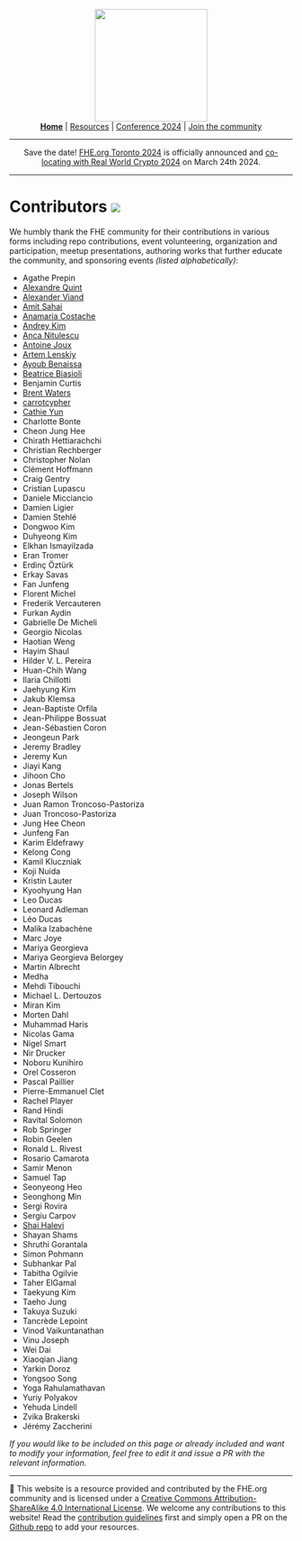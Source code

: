 <!-- Main header navigation -->
<p align="center">
  <img width="200" src="https://user-images.githubusercontent.com/5758427/180978488-db825482-5a58-4c7c-9589-c494a6f0be04.png"><br/>
  <a href="https://fhe-org.github.io"><b>Home</b></a> | <a href="https://fhe-org.github.io/resources">Resources</a> | <a href="https://fhe-org.github.io/conferences/conference-2024/">Conference 2024</a> | <a href="https://fhe-org.github.io/community">Join the community</a>
</p>
<hr/>
<!-- /Main header navigation -->


<p align="center">
Save the date! <a href="https://fhe-org.github.io/conferences/conference-2024/">FHE.org Toronto 2024</a> is officially announced and <a href="https://rwc.iacr.org/2024/colocated.php">co-locating with Real World Crypto 2024</a> on March 24th 2024.
</p>
<hr/>

# Contributors [<img src="https://img.shields.io/badge/Edit%20this%20page%20on-Github-lightgrey?style=flat-square">](https://github.com/FHE-org/fhe-org.github.io)

We humbly thank the FHE community for their contributions in various forms including repo contributions, event volunteering, organization and participation, meetup presentations, authoring works that further educate the community, and sponsoring events <i>(listed alphabetically)</i>: 


* Agathe Prepin
* <a href="https://github.com/aquint-zama">Alexandre Quint</a> 
* <a href="https://github.com/AlexanderViand">Alexander Viand</a>
* <a href="http://web.cs.ucla.edu/~sahai/">Amit Sahai</a>
* <a href="https://anamariacostache.github.io/anamariacostache/">Anamaria Costache</a>
* <a href="https://github.com/kimandrik">Andrey Kim</a>
* <a href="https://www.di.ens.fr/~nitulesc/">Anca Nitulescu</a>
* <a href="https://cispa.de/en/people/c01anjo">Antoine Joux</a>
* <a href="https://cecc.anu.edu.au/people/artem-lensky">Artem Lenskiy</a>
* <a href="https://www.ayoub-benaissa.com/">Ayoub Benaissa</a>
* <a href="https://scholar.google.com/citations?user=kkyrZ0EAAAAJ&hl=it">Beatrice Biasioli</a>
* Benjamin Curtis
* <a href="https://www.cs.utexas.edu/~bwaters/">Brent Waters</a>
* <a href="https://github.com/carrotcypher">carrotcypher</a>
* <a href="https://cathieyun.github.io/">Cathie Yun</a>
* Charlotte Bonte
* Cheon Jung Hee
* Chirath Hettiarachchi
* Christian Rechberger
* Christopher Nolan
* Clément Hoffmann
* Craig Gentry
* Cristian Lupascu
* Daniele Micciancio
* Damien Ligier
* Damien Stehlé
* Dongwoo Kim
* Duhyeong Kim
* Elkhan Ismayilzada
* Eran Tromer
* Erdinç Öztürk
* Erkay Savas
* Fan Junfeng
* Florent Michel
* Frederik Vercauteren
* Furkan Aydin
* Gabrielle De Micheli
* Georgio Nicolas
* Haotian Weng
* Hayim Shaul
* Hilder V. L. Pereira
* Huan-Chih Wang
* Ilaria Chillotti
* Jaehyung Kim
* Jakub Klemsa
* Jean-Baptiste Orfila
* Jean-Philippe Bossuat
* Jean-Sébastien Coron
* Jeongeun Park
* Jeremy Bradley
* Jeremy Kun
* Jiayi Kang
* Jihoon Cho
* Jonas Bertels
* Joseph Wilson
* Juan Ramon Troncoso-Pastoriza
* Juan Troncoso-Pastoriza
* Jung Hee Cheon
* Junfeng Fan
* Karim Eldefrawy
* Kelong Cong
* Kamil Kluczniak
* Koji Nuida
* Kristin Lauter
* Kyoohyung Han
* Leo Ducas
* Leonard Adleman
* Léo Ducas
* Malika Izabachène
* Marc Joye
* Mariya Georgieva
* Mariya Georgieva Belorgey
* Martin Albrecht
* Medha
* Mehdi Tibouchi
* Michael L. Dertouzos
* Miran Kim
* Morten Dahl
* Muhammad Haris
* Nicolas Gama
* Nigel Smart
* Nir Drucker
* Noboru Kunihiro
* Orel Cosseron
* Pascal Paillier
* Pierre-Emmanuel Clet
* Rachel Player
* Rand Hindi
* Ravital Solomon
* Rob Springer
* Robin Geelen
* Ronald L. Rivest
* Rosario Camarota
* Samir Menon
* Samuel Tap
* Seonyeong Heo
* Seonghong Min
* Sergi Rovira
* Sergiu Carpov
* <a href="https://shaih.github.io/">Shai Halevi</a>
* Shayan Shams
* Shruthi Gorantala
* Simon Pohmann
* Subhankar Pal
* Tabitha Ogilvie
* Taher ElGamal
* Taekyung Kim
* Taeho Jung
* Takuya Suzuki
* Tancrède Lepoint
* Vinod Vaikuntanathan
* Vinu Joseph
* Wei Dai
* Xiaoqian Jiang
* Yarkin Doroz
* Yongsoo Song
* Yoga Rahulamathavan
* Yuriy Polyakov
* Yehuda Lindell
* Zvika Brakerski
* Jérémy Zaccherini

<i>If you would like to be included on this page or already included and want to modify your information, feel free to edit it and issue a PR with the relevant information.</i>

<!--- Footer --->
<hr/>
💙 This website is a resource provided and contributed by the FHE.org community and is licensed under a <a rel="license" href="http://creativecommons.org/licenses/by-sa/4.0/">Creative Commons Attribution-ShareAlike 4.0 International License</a>. We welcome any contributions to this website! Read the <a href="https://fhe-org.github.io/contrib">contribution guidelines</a> first and simply open a PR on the <a href="https://github.com/fhe-org/fhe-org">Github repo</a> to add your resources.
